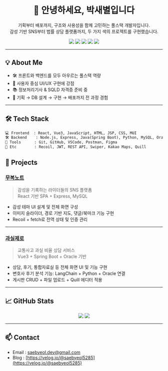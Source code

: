<h1 align="center">👋 안녕하세요, 박새별입니다</h1>

<p align="center">
기획부터 배포까지, 구조와 사용성을 함께 고민하는 풀스택 개발자입니다.<br>
감성 기반 SNS부터 법률 상담 플랫폼까지, 두 가지 색의 프로젝트를 구현했습니다.
</p>

<p align="center">
  <img src="https://img.shields.io/badge/React-61DAFB?style=for-the-badge&logo=react&logoColor=black"/>
  <img src="https://img.shields.io/badge/Vue.js-4FC08D?style=for-the-badge&logo=vue.js&logoColor=white"/>
  <img src="https://img.shields.io/badge/SpringBoot-6DB33F?style=for-the-badge&logo=springboot&logoColor=white"/>
  <img src="https://img.shields.io/badge/Node.js-339933?style=for-the-badge&logo=node.js&logoColor=white"/>
  <img src="https://img.shields.io/badge/MySQL-4479A1?style=for-the-badge&logo=mysql&logoColor=white"/>
</p>

---

## 💡 About Me

- 🛠 프론트와 백엔드를 모두 아우르는 풀스택 역량
- 🎨 사용자 중심 UI/UX 구현에 강점
- 📚 정보처리기사 & SQLD 자격증 준비 중
- 🧩 기획 → DB 설계 → 구현 → 배포까지 전 과정 경험

---

## 🛠 Tech Stack

```txt
💻 Frontend  : React, Vue3, JavaScript, HTML, JSP, CSS, MUI  
🛠 Backend    : Node.js, Express, Java(Spring Boot), Python, MySQL, Oracle  
🧰 Tools      : Git, GitHub, VSCode, Postman, Figma  
🔐 Etc        : Recoil, JWT, REST API, Swiper, Kakao Maps, Quill
```

## 📌 Projects

### [무복노트](https://github.com/SaeByeol5285/moboknote)
> 감성을 기록하는 라이더들의 SNS 플랫폼  
> React 기반 SPA + Express, MySQL

- 감성 테마 UI 설계 및 전체 화면 구성  
- 이미지 슬라이더, 경로 기반 지도, 댓글/북마크 기능 구현  
- Recoil + fetch로 전역 상태 및 인증 관리

---

### [과실제로](https://github.com/SaeByeol5285/gwasilzero)
> 교통사고 과실 비율 상담 서비스  
> Vue3 + Spring Boot + Oracle 기반

- 상담, 후기, 통합자료실 등 전체 화면 UI 및 기능 구현  
- 변호사 후기 분석 기능: LangChain + Python + Oracle 연결  
- 게시판 CRUD + 파일 업로드 + Quill 에디터 적용

---

## 📈 GitHub Stats

<p align="center">
  <img src="https://github-readme-stats.vercel.app/api?username=SaeByeol5285&show_icons=true&theme=default"/>
  <img src="https://github-readme-stats.vercel.app/api/top-langs/?username=SaeByeol5285&layout=compact"/>
</p>

---

## 📫 Contact

- Email : saebyeol.dev@gmail.com  
- Blog : [https://velog.io/@saebyeol5285](https://velog.io/@saebyeol5285)
